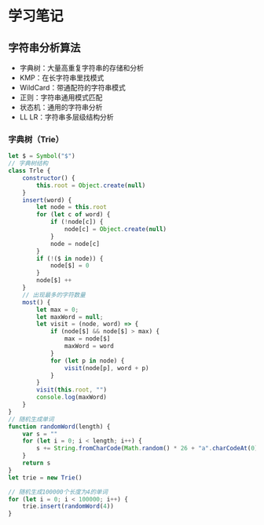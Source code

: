 # 学习笔记

## 字符串分析算法

* 字典树：大量高重复字符串的存储和分析
* KMP：在长字符串里找模式
* WildCard：带通配符的字符串模式
* 正则：字符串通用模式匹配
* 状态机：通用的字符串分析
* LL LR：字符串多层级结构分析

### 字典树（Trie）

```js
let $ = Symbol("$")
// 字典树结构
class Trle {
	constructor() {
		this.root = Object.create(null)
	}
	insert(word) {
		let node = this.root
		for (let c of word) {
			if (!node[c]) {
				node[c] = Object.create(null)
			}
			node = node[c]
		}
		if (!($ in node)) {
			node[$] = 0
		}
		node[$] ++
	}
	// 出现最多的字符数量
	most() {
		let max = 0;
		let maxWord = null;
		let visit = (node, word) => {
			if (node[$] && node[$] > max) {
				max = node[$]
				maxWord = word
			}
			for (let p in node) {
				visit(node[p], word + p)
			}
		}
		visit(this.root, "")
		console.log(maxWord)
	}
}
// 随机生成单词
function randomWord(length) {
	var s = ""
	for (let i = 0; i < length; i++) {
		s += String.fromCharCode(Math.random() * 26 + "a".charCodeAt(0))
	}
	return s
}
let trie = new Trie()

// 随机生成100000个长度为4的单词
for (let i = 0; i < 100000; i++) {
	trie.insert(randomWord(4))
}
```
